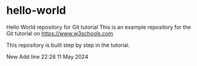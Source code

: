 # hello-world
Hello World repository for Git tutorial
This is an example repository for the Git tutorial on https://www.w3schools.com

This repository is built step by step in the tutorial.

New Add line 22:26 11 May 2024
